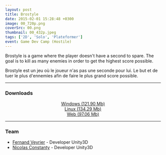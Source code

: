 ```yaml
---
layout: post
title: Brostyle
date: 2015-02-01 15:28:48 +0300
image: 00_720p.png
coverSrc: 00.png
thumbnail: 00_432p.jpeg
tags: ['2D', 'Solo', 'Plateformer']
event: Game Dev Camp (Hostile)
---
```

Brostyle is a game where the player doesn't have a second to spare. The goal is to kill as many enemies in order to get the highest score possible.

Brostyle est un jeu où le joueur n'as pas une seconde pour lui. Le but et de tuer le plus d'ennemies afin de faire le plus grand score possible.

***

### Downloads
<p style="text-align: center;margin: 0;"><a href="https://1drv.ms/u/s!AoYk8X2I2PMgg5hTDUP2Q4VY0itqBA?e=l2pOv9">Windows (121.90 Mb)</a></p>
<p style="text-align: center;margin: 0;"><a href="https://1drv.ms/u/s!AoYk8X2I2PMgg5dhIsI4kKd4uBrUrg?e=sCL5QX">Linux (134.29 Mb)</a></p>
<p style="text-align: center;margin: 0;"><a href="https://1drv.ms/u/s!AoYk8X2I2PMgg5hU9dMZK7jYkFRNFw?e=QzWGQ9">Web (97.06 Mb)</a></p>

***

### Team
* [Fernand Veyrier](https://www.linkedin.com/in/fernand-veyrier-26372596/) - Developer Unity3D
* [Nicolas Constanty](https://fr.linkedin.com/in/nicolas-constanty-653232113) - Developer Unity3D
